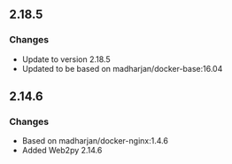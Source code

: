 ## 2.18.5

### Changes

* Update to version 2.18.5
* Updated to be based on madharjan/docker-base:16.04

## 2.14.6

### Changes 

* Based on madharjan/docker-nginx:1.4.6
* Added Web2py 2.14.6
